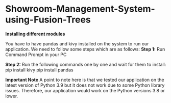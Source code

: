 # Showroom-Management-System-using-Fusion-Trees

**Installing different modules**

You have to have pandas and kivy installed on the system to run our application. We need to follow some steps which are as follows:
**Step 1:**
Run Command Prompt in your PC

**Step 2:**
Run the following commands one by one and wait for them to install:
pip install kivy
pip install pandas


**Important Note**
A point to note here is that we tested our application on the latest version of Python 3.9 but it does not work due to some Python library issues. Therefore, our application would work on the Python versions 3.8 or lower.




